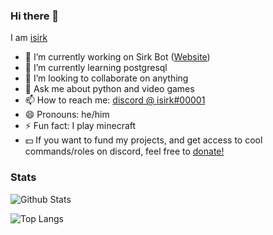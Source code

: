 ### Hi there 👋

I am [isirk](https://asksirk.com)

- 🔭 I’m currently working on Sirk Bot ([Website](https://asksirk.com/bot/))
- 🌱 I’m currently learning postgresql
- 👯 I’m looking to collaborate on anything
- 💬 Ask me about python and video games
- 📫 How to reach me: [discord @ isirk#00001](https://discord.com/users/542405601255489537)
- 😄 Pronouns: he/him
- ⚡ Fun fact: I play minecraft
- 💵 If you want to fund my projects, and get access to cool commands/roles on discord, feel free to [donate!](https://www.patreon.com/sirkbot)
  
### Stats

![Github Stats](https://github-readme-stats.vercel.app/api?username=isirk&show_icons=true&theme=algolia&include_all_commits=true&hide_border=true)

![Top Langs](https://github-readme-stats.vercel.app/api/top-langs/?username=isirk&layout=compact&theme=algolia&hide_border=true)
